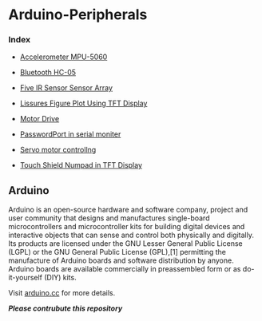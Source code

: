 
# Arduino-Peripherals

### Index 

- [Accelerometer MPU-5060](Accelerometer)

- [Bluetooth HC-05](Bluetooth)

- [Five IR Sensor Sensor Array](Five_Sensor)

- [Lissures Figure Plot Using TFT Display](Lissures)

- [Motor Drive](Motor)

- [PasswordPort in serial moniter](PasswordPort)

- [Servo motor controllng](Servo)

- [Touch Shield Numpad in TFT Display](Touch_shield)


## Arduino
Arduino is an open-source hardware and software company, project and user community that designs and manufactures single-board microcontrollers and microcontroller kits for building digital devices and interactive objects that can sense and control both physically and digitally. Its products are licensed under the GNU Lesser General Public License (LGPL) or the GNU General Public License (GPL),[1] permitting the manufacture of Arduino boards and software distribution by anyone. Arduino boards are available commercially in preassembled form or as do-it-yourself (DIY) kits. 

Visit [arduino.cc](arduino.cc) for more details.

***Please contrubute this repository***
